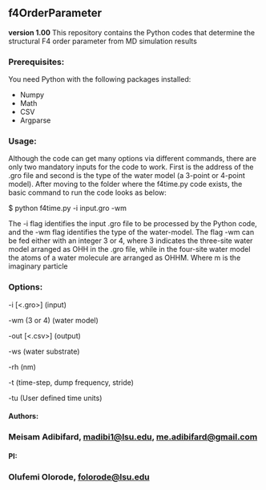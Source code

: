 ## f4OrderParameter
**version 1.00**
This repository contains the Python codes that determine the structural F4 order parameter from MD simulation results




### Prerequisites:
You need Python with the following packages installed:

* Numpy
* Math
* CSV
* Argparse


### Usage: 
Although the code can get many options via different commands, there are only two mandatory inputs for the code to work. First is the address of the .gro file and second is the type of the water model
(a 3-point or 4-point model). After moving to the folder where the f4time.py code exists, the basic command to run the code looks as below:

$ python f4time.py -i input.gro -wm <int>

The -i flag identifies the input .gro file to be processed by the Python code, and the -wm flag identifies the type of the water-model. The flag -wm can be fed either with an integer 3 or 4, where 3 
indicates the three-site water model arranged as OHH in the .gro file, while in the four-site water model the atoms of a water molecule are arranged as OHHM. Where m is the imaginary particle 




### Options:

-i  [<.gro>]      (input)

-wm <int>   (3 or 4)   (water model)

-out  [<.csv>]    (output)

-ws   <string>    (water substrate)

-rh   <float>      (nm)

-t    <float>  <float>  <float>   (time-step, dump frequency, stride)

-tu   <string>    (User defined time units)



#### Authors: 
### Meisam Adibifard, madibi1@lsu.edu, me.adibifard@gmail.com

#### PI:
### Olufemi Olorode, folorode@lsu.edu